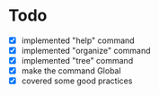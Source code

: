 # Todo 
- [x] implemented "help" command
- [x] implemented "organize" command
- [x] implemented "tree" command
- [x] make the command Global
- [x] covered some good practices